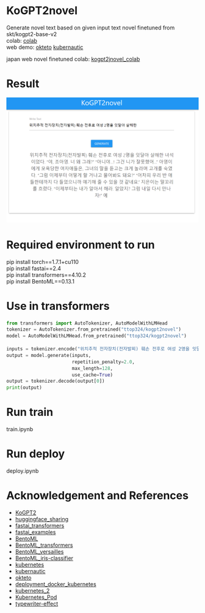 # KoGPT2novel
Generate novel text based on given input text
novel finetuned from skt/kogpt2-base-v2   
colab: [colab](https://colab.research.google.com/drive/1QYRKu3RI5mmIJcMDOa9NRbq_ETzcYJ7z?usp=sharing)      
web demo:  [okteto](https://web-ttop32.cloud.okteto.net/) [kubernautic](http://kogpt2novel.ddnsfree.com/)     

japan web novel finetuned colab: [kogpt2jnovel_colab](https://colab.research.google.com/drive/1Ee_HXXpPHQoKvpf2Y6LIjs0D6SP7vsWP?usp=sharing)      


# Result   
![result](doc/screenshot_1.png)    


# Required environment to run    
pip install torch==1.7.1+cu110   
pip install fastai==2.4   
pip install transformers==4.10.2    
pip install BentoML==0.13.1    

# Use in transformers
```python
from transformers import AutoTokenizer, AutoModelWithLMHead
tokenizer = AutoTokenizer.from_pretrained("ttop324/kogpt2novel")
model = AutoModelWithLMHead.from_pretrained("ttop324/kogpt2novel")

inputs = tokenizer.encode("위치추적 전자장치(전자발찌) 훼손 전후로 여성 2명을 잇달아 살해한 ", return_tensors="pt")
output = model.generate(inputs, 
                        repetition_penalty=2.0, 
                        max_length=128,
                        use_cache=True)
output = tokenizer.decode(output[0])
print(output)
```

# Run train  
train.ipynb  

# Run deploy    
deploy.ipynb  

# Acknowledgement and References      
- [KoGPT2](https://github.com/SKT-AI/KoGPT2)       
- [huggingface_sharing](https://huggingface.co/transformers/model_sharing.html)        
- [fastai_transformers](https://docs.fast.ai/tutorial.transformers)
- [fastai_examples](https://github.com/fastai/fastai2/blob/master/nbs/examples/ulmfit.ipynb)
- [BentoML](https://github.com/bentoml/BentoML)       
- [BentoML_transformers](https://docs.bentoml.org/en/latest/frameworks.html#transformers)       
- [BentoML_versailles](https://github.com/getlegist/versailles)   
- [BentoML_iris-classifier](https://github.com/bentoml/gallery/tree/master/scikit-learn/iris-classifier)                 
- [kubernetes](https://kubernetes.io/)       
- [kubernautic](https://login.kubernautic.com/login) 
- [okteto](https://okteto.com/)    
- [deployment_docker_kubernetes](https://course19.fast.ai/deployment_docker_kubernetes.html)   
- [kubernetes_2](https://bcho.tistory.com/1256)   
- [Kubernetes_Pod](https://honggg0801.tistory.com/44)    
- [typewriter-effect](https://codepen.io/amanmakesart/pen/VwbZbqm)  
    

